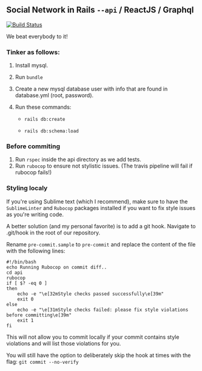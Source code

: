 ## Social Network in Rails `--api` / ReactJS / Graphql
[![Build Status](https://travis-ci.org/Youssefares/not-zuck-not-the-twins.svg?branch=master)](https://travis-ci.org/Youssefares/not-zuck-not-the-twins)

We beat everybody to it!

### Tinker as follows:
1. Install mysql.

2. Run ```bundle```

3. Create a new mysql database user with info that are found in database.yml (root, password).

4. Run these commands:

   - ```rails db:create```

   - ```rails db:schema:load```

### Before commiting
 1. Run ```rspec``` inside the api directory as we add tests.
 2. Run ```rubocop``` to ensure not stylistic issues. (The travis pipeline will fail if rubocop fails!)


### Styling localy
If you're using Sublime text (which I recommend), make sure to have the `SublimeLinter` and `Rubocop` packages installed if you want to fix style issues as you're writing code.

A better solution (and my personal favorite) is to add a git hook. Navigate to .git/hook in the root of our repository. 

Rename `pre-commit.sample` to `pre-commit` and replace the content of the file with the following lines:

```
#!/bin/bash
echo Running Rubocop on commit diff..
cd api
rubocop 
if [ $? -eq 0 ]
then
    echo -e "\e[32mStyle checks passed successfully\e[39m"
    exit 0
else
    echo -e "\e[31mStyle checks failed: please fix style violations before committing\e[39m"
    exit 1
fi

```

This will not allow you to commit locally if your commit contains style violations and will list those violations for you. 

You will still have the option to deliberately skip the hook at times with the flag: `git commit --no-verify`
